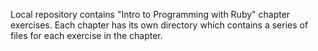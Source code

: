 Local repository contains "Intro to Programming with Ruby" chapter exercises. 
Each chapter has its own directory which contains a series of files for each
exercise in the chapter. 
